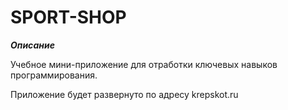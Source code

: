 # **SPORT-SHOP**

***Описание***

Учебное мини-приложение для отработки ключевых навыков программирования. 

Приложение будет развернуто по адресу krepskot.ru